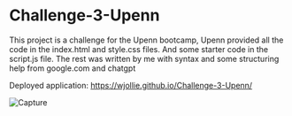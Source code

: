 # Challenge-3-Upenn

This project is a challenge for the Upenn bootcamp, Upenn provided all the code in the index.html and style.css files. And some starter code in the script.js file. The rest was written by me with syntax and some structuring help from google.com and chatgpt

Deployed application:  https://wjollie.github.io/Challenge-3-Upenn/





![Capture](https://github.com/wJollie/Challenge-3-Upenn/assets/61369939/91757f3e-4a96-42a2-9d2e-f3ea150a021f)
